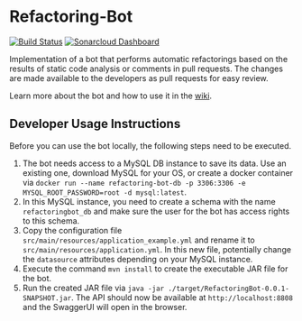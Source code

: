 # Refactoring-Bot

[![Build Status](https://travis-ci.org/Refactoring-Bot/Refactoring-Bot.svg?branch=master)](https://travis-ci.org/Refactoring-Bot/Refactoring-Bot) 
[![Sonarcloud Dashboard](https://sonarcloud.io/api/project_badges/measure?project=de.refactoringBot%3ARefactoringBot&metric=alert_status)](https://sonarcloud.io/dashboard?id=de.refactoringBot%3ARefactoringBot) 

Implementation of a bot that performs automatic refactorings based on the results of static code analysis or comments in pull requests. The changes are made available to the developers as pull requests for easy review.

Learn more about the bot and how to use it in the [wiki](https://github.com/Refactoring-Bot/Refactoring-Bot/wiki).

## Developer Usage Instructions

Before you can use the bot locally, the following steps need to be executed.

1. The bot needs access to a MySQL DB instance to save its data. Use an existing one, download MySQL for your OS, or create a docker container via `docker run --name refactoring-bot-db -p 3306:3306 -e MYSQL_ROOT_PASSWORD=root -d mysql:latest`.
2. In this MySQL instance, you need to create a schema with the name `refactoringbot_db` and make sure the user for the bot has access rights to this schema.
3. Copy the configuration file `src/main/resources/application_example.yml` and rename it to `src/main/resources/application.yml`. In this new file, potentially change the `datasource` attributes depending on your MySQL instance.
4. Execute the command `mvn install` to create the executable JAR file for the bot.
5. Run the created JAR file via `java -jar ./target/RefactoringBot-0.0.1-SNAPSHOT.jar`. The API should now be available at `http://localhost:8808` and the SwaggerUI will open in the browser.
